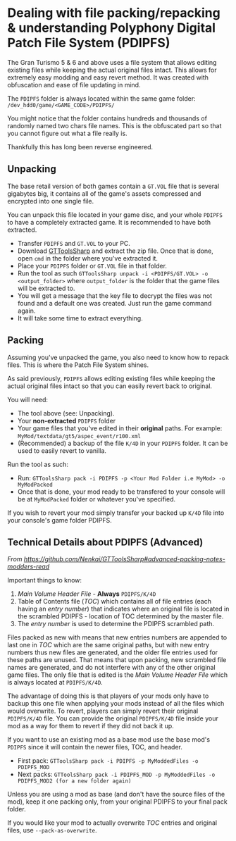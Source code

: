 # Dealing with file packing/repacking & understanding Polyphony Digital Patch File System (PDIPFS)

The Gran Turismo 5 & 6 and above uses a file system that allows editing existing files while keeping the actual original files intact. This allows for extremely easy modding and easy revert method.
It was created with obfuscation and ease of file updating in mind.

The `PDIPFS` folder is always located within the same game folder: `/dev_hdd0/game/<GAME_CODE>/PDIPFS/`

You might notice that the folder contains hundreds and thousands of randomly named two chars file names. This is the obfuscated part so that you cannot figure out what a file really is.

Thankfully this has long been reverse engineered.

## Unpacking

The base retail version of both games contain a `GT.VOL` file that is several gigabytes big, it contains all of the game's assets compressed and encrypted into one single file. 

You can unpack this file located in your game disc, and your whole `PDIPFS` to have a completely extracted game. It is recommended to have both extracted.

* Transfer `PDIPFS` and `GT.VOL` to your PC.
* Download [GTToolsSharp](https://github.com/Nenkai/GTToolsSharp/releases) and extract the zip file. Once that is done, open `cmd` in the folder where you've extracted it.
* Place your `PDIPFS` folder or `GT.VOL` file in that folder. 
* Run the tool as such `GTToolsSharp unpack -i <PDIPFS/GT.VOL> -o <output_folder>` where `output_folder` is the folder that the game files will be extracted to. 
* You will get a message that the key file to decrypt the files was not found and a default one was created. Just run the game command again.
* It will take some time to extract everything.


## Packing

Assuming you've unpacked the game, you also need to know how to repack files. This is where the Patch File System shines.

As said previously, `PDIPFS` allows editing existing files while keeping the actual original files intact so that you can easily revert back to original.

You will need:
   * The tool above (see: Unpacking).
   * Your **non-extracted** `PDIPFS` folder
   * Your game files that you've edited in their **original** paths. For example: `MyMod/textdata/gt5/aspec_event/r100.xml`
   * (Recommended) a backup of the file `K/4D` in your `PDIPFS` folder. It can be used to easily revert to vanilla.

Run the tool as such:
   * Run: `GTToolsSharp pack -i PDIPFS -p <Your Mod Folder i.e MyMod> -o MyModPacked`
   * Once that is done, your mod ready to be transfered to your console will be at `MyModPacked` folder or whatever you've specified.


If you wish to revert your mod simply transfer your backed up `K/4D` file into your console's game folder PDIPFS.

## Technical Details about PDIPFS (Advanced)
*From https://github.com/Nenkai/GTToolsSharp#advanced-packing-notes-modders-read*

Important things to know:
1. *Main Volume Header File* - **Always** `PDIPFS/K/4D`
2. Table of Contents file (*TOC*) which contains all of file entries (each having an *entry number*) that indicates where an original file is located in the scrambled PDIPFS - location of TOC determined by the master file.
3. The *entry number* is used to determine the PDIPFS scrambled path.

Files packed as new with means that new entries numbers are appended to last one in *TOC* which are the same original paths, but with new entry numbers thus new files are generated, and the older file entries used for these paths are unused. That means that upon packing, new scrambled file names are generated, and do not interfere with any of the other original game files. The only file that is edited is the *Main Volume Header File* which is always located at `PDIPFS/K/4D`.

The advantage of doing this is that players of your mods only have to backup this one file when applying your mods instead of all the files which would overwrite. To revert, players can simply revert their original `PDIPFS/K/4D` file. You can provide the original `PDIPFS/K/4D` file inside your mod as a way for them to revert if they did not back it up.

If you want to use an existing mod as a base mod use the base mod's `PDIPFS` since it will contain the newer files, TOC, and header.
* First pack: `GTToolsSharp pack -i PDIPFS -p MyModdedFiles -o PDIPFS_MOD`
* Next packs: `GTToolsSharp pack -i PDIPFS_MOD -p MyModdedFiles -o PDIPFS_MOD2 (for a new folder again)`

Unless you are using a mod as base (and don't have the source files of the mod), keep it one packing only, from your original PDIPFS to your final pack folder.

If you would like your mod to actually overwrite *TOC* entries and original files, use `--pack-as-overwrite`.
